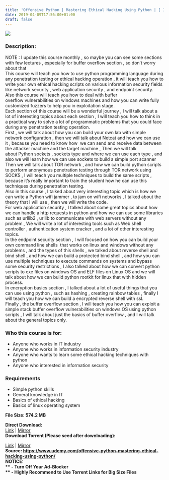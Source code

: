```yaml
---
title: 'Offensive Python | Mastering Ethical Hacking Using Python | [ 199.99$ Course For Free ]'
date: 2019-04-09T17:56:00+01:00
draft: false
---
```


[![](https://3.bp.blogspot.com/-EyK1eOZSMng/XKzN16zB_jI/AAAAAAAABiE/XsuBrrkMyeISQKPO0t6vUgWc5OkQmbgzQCLcBGAs/s640/Offensive-Python-Mastering-Ethical-Hacking-Using-Python.jpg)](https://3.bp.blogspot.com/-EyK1eOZSMng/XKzN16zB_jI/AAAAAAAABiE/XsuBrrkMyeISQKPO0t6vUgWc5OkQmbgzQCLcBGAs/s1600/Offensive-Python-Mastering-Ethical-Hacking-Using-Python.jpg)

  

### Description:

NOTE : I update this course monthly , so maybe you can see some sections with few lectures , especially for buffer overflow section , so don’t worry about that  
This course will teach you how to use python programming language during any penetration testing or ethical hacking operation , it will teach you how to write your own ethical hacking scripts on various information security fields like network security , web application security , and endpoint security.  
Also this course will teach you how to deal with buffer overflow vulnerabilities on windows machines and how you can write fully customized fuzzers to help you in exploitation stage.  
Each section of this course will be a wonderful journey , I will talk about a lot of interesting topics about each section , I will teach you how to think in a practical way to solve a lot of programmatic problems that you could face during any penetration testing operation.  
First , we will talk about how you can build your own lab with simple network configuration , then we will talk about Netcat and how we can use it , because you need to know how  we can send and receive data between the attacker machine and the target machine , Then we will talk about Python sockets , sockets type and where we can use each type , and also we will learn how we can use sockets to build a simple port scanner  
Then we will talk about TOR network , and how we can build python scripts to perform anonymous penetration testing through TOR network using SOCKS , I will teach you multiple techniques to build the same scripts , because it’s really important to train the student how he can use this techniques during penetration testing.  
Also in this course , I talked about very interesting topic which is how we can write a Python wifi jammer , to jam on wifi networks , I talked about the theory that I will use , then we will write the code.  
For web application security , I talked about some great topics about how we can handle a http requests in python and how we can use some libraries such as urllib2 , urllib to communicate with web servers without any problem , We will write a lot of interesting tools such as Web shell controller , authentication system cracker , and a lot of other interesting topics.  
In the endpoint security section , I will focused on how you can build your own command line shells  that works on linux and windows without any problems , and the types of this shells , we talked about reverse shell and bind shell , and how we can build a protected bind shell , and how you can use multiple techniques to execute commands on systems and bypass some security restrictions , I also talked about how we can convert python scripts to exe files on windows OS and ELF files on Linux OS and we will talk about how we can build python rootkit for linux that with hidden process.  
In encryption basics section , I talked about a lot of useful things that you can use using python , such as hashing , creating rainbow tables , finally I will teach you how we can build a encrypted reverse shell with ssl.  
Finally , the buffer overflow section , I will teach you how you can exploit a simple stack buffer overflow vulnerabilities on windows OS using python scripts , I will talk about just the basics of buffer overflow , and I will talk about the general topics only.  

### Who this course is for:

*   Anyone who works in IT industry
*   Anyone who works in information security industry
*   Anyone who wants to learn some ethical hacking techniques with python
*   Anyone who interested in information security

### Requirements

*   Simple python skills
*   General knowledge in IT
*   Basics of ethical hacking
*   Basics of linux operating system

**File Size: 574.2 MB**  

**Direct Download:**  
[Link](http://crowdurl.com/OffensivePythonlink1) | [Mirror](http://crowdurl.com/OffensivePythonlink2)  
**Download Torrent (Please seed after downloading):**  

[Link](http://crowdurl.com/OffensivePythontorrent1) | [Mirror](http://crowdurl.com/OffensivePythontorrent2)  
**Source: **https://www.udemy.com/offensive-python-mastering-ethical-hacking-using-python/  
**NOTICE:**  
** - Turn Off Your Ad-Blocker**  
** - Highly Recommend to Use Torrent Links for Big Size Files**